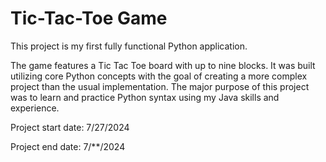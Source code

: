 # Tic-Tac-Toe Game

This project is my first fully functional Python application.

The game features a Tic Tac Toe board with up to nine blocks. It was built utilizing core Python concepts with the goal of creating a more complex project than the usual implementation. 
The major purpose of this project was to learn and practice Python syntax using my Java skills and experience.


Project start date: 7/27/2024

Project end date: 7/**/2024
